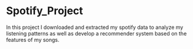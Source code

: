 # Spotify_Project

In this project I downloaded and extracted my spotify data to analyze my listening patterns as well as develop a recommender system based on the features of my songs.
